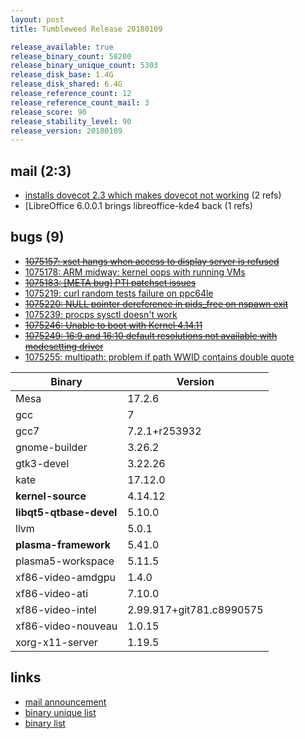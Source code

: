 ```yaml
---
layout: post
title: Tumbleweed Release 20180109

release_available: true
release_binary_count: 58200
release_binary_unique_count: 5303
release_disk_base: 1.4G
release_disk_shared: 6.4G
release_reference_count: 12
release_reference_count_mail: 3
release_score: 90
release_stability_level: 90
release_version: 20180109
---
```


## mail (2:3)

- [installs dovecot 2.3 which makes dovecot not working](https://lists.opensuse.org/opensuse-factory/2018-01/msg00208.html) (2 refs)
- [LibreOffice 6.0.0.1 brings libreoffice-kde4 back [](https://lists.opensuse.org/opensuse-factory/2018-01/msg00213.html) (1 refs)

## bugs (9)

<!--more-->

- ~~[1075157: xset hangs when access to display server is refused](https://bugzilla.opensuse.org/show_bug.cgi?id=1075157)~~
- [1075178: ARM midway: kernel oops with running VMs](https://bugzilla.opensuse.org/show_bug.cgi?id=1075178)
- ~~[1075183: [META bug] PTI patchset issues](https://bugzilla.opensuse.org/show_bug.cgi?id=1075183)~~
- [1075219: curl random tests failure on ppc64le](https://bugzilla.opensuse.org/show_bug.cgi?id=1075219)
- ~~[1075220: NULL pointer dereference in pids_free on nspawn exit](https://bugzilla.opensuse.org/show_bug.cgi?id=1075220)~~
- [1075239: procps sysctl doesn't work](https://bugzilla.opensuse.org/show_bug.cgi?id=1075239)
- ~~[1075246: Unable to boot with Kernel 4.14.11](https://bugzilla.opensuse.org/show_bug.cgi?id=1075246)~~
- ~~[1075249: 16:9 and 16:10 default resolutions not available with modesetting driver](https://bugzilla.opensuse.org/show_bug.cgi?id=1075249)~~
- [1075255: multipath: problem if path WWID contains double quote](https://bugzilla.opensuse.org/show_bug.cgi?id=1075255)

Binary | Version
--- | ---
Mesa | 17.2.6
gcc | 7
gcc7 | 7.2.1+r253932
gnome-builder | 3.26.2
gtk3-devel | 3.22.26
kate | 17.12.0
**kernel-source** | 4.14.12
**libqt5-qtbase-devel** | 5.10.0
llvm | 5.0.1
**plasma-framework** | 5.41.0
plasma5-workspace | 5.11.5
xf86-video-amdgpu | 1.4.0
xf86-video-ati | 7.10.0
xf86-video-intel | 2.99.917+git781.c8990575
xf86-video-nouveau | 1.0.15
xorg-x11-server | 1.19.5

## links

- [mail announcement](https://lists.opensuse.org/opensuse-factory/2018-01/msg00206.html)
- [binary unique list](http://download.tumbleweed.boombatower.com/20180109/rpm.unique.list)
- [binary list](http://download.tumbleweed.boombatower.com/20180109/rpm.list)

